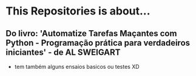 # This Repositories is about...
## Do livro: 'Automatize Tarefas Maçantes com Python - Programação prática para verdadeiros iniciantes' - de AL SWEIGART

- tem também alguns ensaios basicos ou testes XD